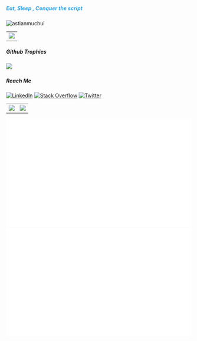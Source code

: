 ##### 
  <h5 style="color: #2fa4e7;"> Eat, Sleep , Conquer the script </h5>
<p align="left"> <img src="https://komarev.com/ghpvc/?username=astianmuchui&label=Profile%20views&color=2fa4e7&style=flat" alt="astianmuchui" /> </p>
<table>
  <tr>

   <td>
      <img src="https://activity-graph.herokuapp.com/graph?username=astianmuchui&theme=github&hide_border=true&bg_color=000area_color=2fa4e7&line=2fa4e7&point=none&color=2fa4e7&hide_border=true">
     
</td>
   
  </tr>
</table>

##### Github Trophies

![](https://github-profile-trophy.vercel.app/?username=astianmuchui&theme=darkhub&no-frame=true&no-bg=true&margin-w=3&color=fff&title=false)



##### Reach Me 

[![LinkedIn](https://img.shields.io/badge/LinkedIn-%230077B5.svg?logo=linkedin&logoColor=white)](https://www.linkedin.com/in/astianmuchui/) [![Stack Overflow](https://img.shields.io/badge/-Stackoverflow-FE7A16?logo=stack-overflow&logoColor=white)](https://stackoverflow.com/users/14483975/seb-astian) [![Twitter](https://img.shields.io/badge/Twitter-%231DA1F2.svg?logo=Twitter&logoColor=white)](https://twitter.com/astianmuchui) 




  
 <table>
  <tr>

   <td>
     <img src="https://github-readme-stats.vercel.app/api?username=astianmuchui&show_icons=true&theme=github_dark&hide_border=true&count_private=true" />
    </td>
          <td>
         <img src="https://github-readme-streak-stats.herokuapp.com/?user=astianmuchui&theme=github-dark&hide_border=true&count_private=true" />    
      </td>
   
  </tr>
</table>
  
    
   
 ![](https://raw.githubusercontent.com/astianmuchui/github-statistics/master/generated/overview.svg#gh-dark-mode-only)
 ![](https://raw.githubusercontent.com/astianmuchui/github-statistics/master/generated/languages.svg#gh-dark-mode-only)




 


